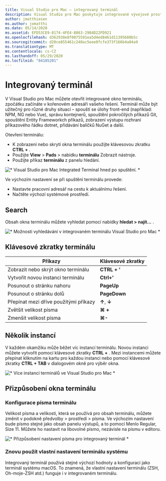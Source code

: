```yaml
---
title: Visual Studio pro Mac – integrovaný terminál
description: Visual Studio pro Mac poskytuje integrované vývojové prostředí pro sestavování aplikací .NET na macOS, včetně ASP.NET Core webů a projektů Xamarin pro iOS, Android, Mac a Xamarin. Forms.
author: jmatthiesen
ms.author: jomatthi
ms.date: 05/14/2020
ms.assetid: EFD53CE9-8174-4FE4-8863-2984D22FD921
ms.openlocfilehash: d362938e8f0075591ea5d4ed8461d11395680b5c
ms.sourcegitcommit: d20ce855461c240ac5eee0fcfe373f166b4a04a9
ms.translationtype: MT
ms.contentlocale: cs-CZ
ms.lasthandoff: 05/29/2020
ms.locfileid: "84185201"
---
```

# <a name="integrated-terminal"></a>Integrovaný terminál
V Visual Studio pro Mac můžete otevřít integrované okno terminálu, zpočátku začínáte v kořenovém adresáři vašeho řešení. Terminál může být užitečný pro různé druhy situací – spouští se úlohy front-end (například: NPM, NG nebo Vue), správu kontejnerů, spouštění pokročilých příkazů Git, spouštění Entity Frameworkch příkazů, zobrazení výstupu rozhraní příkazového řádku dotnet, přidávání balíčků NuGet a další. 

Otevření terminálu:
- K zobrazení nebo skrytí okna terminálu použijte klávesovou zkratku **CTRL +** .
- Použijte **View** \> **Pads** \> nabídku **terminálu** Zobrazit nástroje.
- Použijte příkaz **terminálu** z panelu hledání.

![* Visual Studio pro Mac Integrated Terminal hned po spuštění. *](media/integrated-terminal-intro.png)

Ve výchozím nastavení se při spuštění terminálu provede:
- Nastavte pracovní adresář na cestu k aktuálnímu řešení.
- Načtěte výchozí systémové prostředí.

## <a name="search"></a>Search
Obsah okna terminálu můžete vyhledat pomocí nabídky **hledat > najít...** .

![* Možnosti vyhledávání v integrovaném terminálu Visual Studio pro Mac *](media/integrated-terminal-search.png)

## <a name="terminal-keyboard-shortcuts"></a>Klávesové zkratky terminálu
|Příkazy|Klávesové zkratky|
|-|-|
|Zobrazit nebo skrýt okno terminálu|**CTRL + '**|
|Vytvořit novou instanci terminálu|**Ctrl+'**|
|Posunout o stránku nahoru|**PageUp**|
|Posunout o stránku dolů|**PageDown**|
|Přepínat mezi dříve použitými příkazy|**↑**, **↓**|
|Zvětšit velikost písma|**⌘ +**|
|Zmenšit velikost písma|**⌘-**|

## <a name="multiple-instances"></a>Několik instancí
V každém okamžiku může běžet víc instancí terminálu. Novou instanci můžete vytvořit pomocí klávesové zkratky **CTRL +** . Mezi instancemi můžete přepínat kliknutím na kartu pro každou instanci nebo pomocí klávesové zkratky **CTRL + TAB** v dialogovém okně pro výběr okna.

![* Více instancí terminálů ve Visual Studio pro Mac *](media/integrated-terminal-multiple-instances.png) 

## <a name="customizing-the-terminal-window"></a>Přizpůsobení okna terminálu
### <a name="configuring-the-terminal-font"></a>Konfigurace písma terminálu
Velikost písma a velikosti, která se používá pro obsah terminálu, můžete změnit v podokně předvolby > prostředí > písma. Ve výchozím nastavení bude písmo stejné jako obsah panelu výstupů, a to pomocí Menlo Regular, Size 11. Můžete ho nastavit na libovolné písmo, nezávisle na písmu v editoru.

![* Přizpůsobení nastavení písma pro integrovaný terminál *](media/integrated-terminal-change-font.png)

### <a name="reusing-system-terminal-customizations"></a>Znovu použít vlastní nastavení terminálu systému
Integrovaný terminál používá stejné výchozí hodnoty a konfiguraci jako terminál systému macOS. To znamená, že vlastní nastavení terminálu (ZSH, Oh-moje-ZSH atd.) funguje i v integrovaném terminálu.
